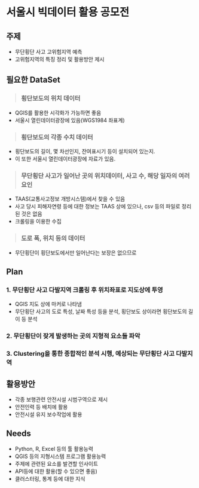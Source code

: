 # 서울시 빅데이터 활용 공모전


## 주제

  * 무단횡단 사고 고위험지역 예측
  * 고위험지역의 특징 정리 및 활용방안 제시

## 필요한 DataSet
>  ### 횡단보도의 위치 데이터

  * QGIS를 활용한 시각화가 가능하면 좋음
  * 서울시 열린데이터광장에 있음(WGS1984 좌표계)

>  ### 횡단보도의 각종 수치 데이터

  * 횡단보도의 길이, 몇 차선인지, 잔여표시기 등이 설치되어 있는지.
  * 이 또한 서울시 열린데이터광장에 자료가 있음.

> ### 무단횡단 사고가 일어난 곳의 위치데이터, 사고 수, 해당 일자의 여러 요인

  * TAAS(교통사고정보 개방시스템)에서 찾을 수 있음
  * 사고 당시 피해자연령 등에 대한 정보는 TAAS 상에 있으나, csv 등의 파일로 정리된 것은 없음
  * 크롤링을 이용한 수집
  
> ### 도로 폭, 위치 등의 데이터

  * 무단횡단이 횡단보도에서만 일어난다는 보장은 없으므로

## Plan

### 1. 무단횡단 사고 다발지역 크롤링 후 위치좌표로 지도상에 투영
  
   * QGIS 지도 상에 마커로 나타냄
   * 무단횡단 사고의 도로 특성, 날짜 특성 등을 분석, 횡단보도 상이라면 횡단보도의 길이 등 분석
   
### 2. 무단횡단이 잦게 발생하는 곳의 지형적 요소들 파악
 
### 3. Clustering을 통한 종합적인 분석 시행, 예상되는 무단횡단 사고 다발지역 

## 활용방안

  * 각종 보행관련 안전시설 시범구역으로 제시
  * 안전인력 등 배치에 활용
  * 안전시설 유지 보수작업에 활용

## Needs

  * Python, R, Excel 등의 툴 활용능력
  * QGIS 등의 지형시스템 프로그램 활용능력
  * 주제에 관련된 요소를 발견할 인사이트
  * API등에 대한 활용(할 수 있으면 좋음)
  * 클러스터링, 통계 등에 대한 지식
